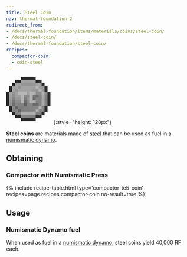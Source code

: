 ```yaml
---
title: Steel Coin
nav: thermal-foundation-2
redirect_from:
- /docs/thermal-foundation/items/materials/coins/steel-coin/
- /docs/steel-coin/
- /docs/thermal-foundation/steel-coin/
recipes:
  compactor-coin:
  - coin-steel
---
```


![Steel coin](/assets/images/thermal-foundation/coin-steel.png){:style="height: 128px"}


**Steel coins** are materials made of [steel](/docs/thermal-foundation-2/steel-ingot/) that can be
used as fuel in a [numismatic dynamo](/docs/thermal-expansion-5/numismatic-dynamo/).


Obtaining
---------

### Compactor with Numismatic Press
{% include recipe-table.html type='compactor-te5-coin' recipes=page.recipes.compactor-coin no-result=true %}


Usage
-----

### Numismatic Dynamo fuel
When used as fuel in a [numismatic dynamo](/docs/thermal-expansion-5/numismatic-dynamo/), steel
coins yield 40,000 RF each.
